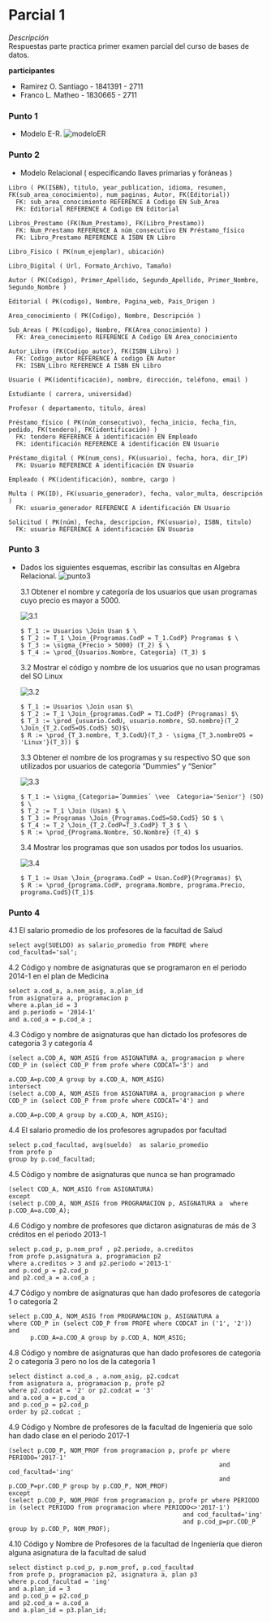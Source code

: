 # Parcial 1
*Descripción*\
Respuestas parte practica primer examen parcial del curso de bases de datos.

**participantes**
* Ramirez O. Santiago - 1841391 - 2711
* Franco L. Matheo - 1830665 - 2711


### Punto 1
* Modelo E-R.
![modeloER](imgs/punto-uno-p1.jpg "modelo ER")

### Punto 2
* Modelo Relacional ( especificando llaves primarias y foráneas )
```
Libro ( PK(ISBN), titulo, year_publication, idioma, resumen, FK(sub_area_conocimiento), num_paginas, Autor, FK(Editorial))
  FK: sub_area_conocimiento REFERENCE A Codigo EN Sub_Area
  FK: Editorial REFERENCE A Codigo EN Editorial

Libros_Prestamo (FK(Num_Prestamo), FK(Libro_Prestamo))
  FK: Num_Prestamo REFERENCE A núm_consecutivo EN Préstamo_físico
  FK: Libro_Prestamo REFERENCE A ISBN EN Libro

Libro_Fisico ( PK(num_ejemplar), ubicación)

Libro_Digital ( Url, Formato_Archivo, Tamaño)

Autor ( PK(Codigo), Primer_Apellido, Segundo_Apellido, Primer_Nombre, Segundo_Nombre )

Editorial ( PK(codigo), Nombre, Pagina_web, Pais_Origen )

Area_conocimiento ( PK(Codigo), Nombre, Descripción )

Sub_Areas ( PK(codigo), Nombre, FK(Area_conocimiento) )
  FK: Area_conocimiento REFERENCE A Codigo EN Area_conocimiento

Autor_Libro (FK(Codigo_autor), FK(ISBN_Libro) )
  FK: Codigo_autor REFERENCE A codigo EN Autor
  FK: ISBN_Libro REFERENCE A ISBN EN Libro

Usuario ( PK(identificación), nombre, dirección, teléfono, email )

Estudiante ( carrera, universidad)

Profesor ( departamento, titulo, área)

Préstamo_físico ( PK(núm_consecutivo), fecha_inicio, fecha_fin, pedido, FK(tendero), FK(identificación) )
  FK: tendero REFERENCE A identificación EN Empleado
  FK: identificación REFERENCE A identificación EN Usuario

Préstamo_digital ( PK(num_cons), FK(usuario), fecha, hora, dir_IP)
  FK: Usuario REFERENCE A identificación EN Usuario

Empleado ( PK(identificación), nombre, cargo )

Multa ( PK(ID), FK(usuario_generador), fecha, valor_multa, descripción )
  FK: usuario_generador REFERENCE A identificación EN Usuario

Solicitud ( PK(núm), fecha, descripcion, FK(usuario), ISBN, titulo)
  FK: usuario REFERENCE A identificación EN Usuario
```

### Punto 3
* Dados los siguientes esquemas, escribir las consultas en Algebra Relacional.
![punto3](imgs/p33.jpeg "Queries")

  3.1 Obtener el nombre y categoría de los usuarios que usan programas cuyo precio es mayor a 5000.

    ![3.1](imgs/3.1.jpeg "punto 3.1")
    ```
    $ T_1 := Usuarios \Join Usan $ \
    $ T_2 := T_1 \Join_{Programas.CodP = T_1.CodP} Programas $ \
    $ T_3 := \sigma_{Precio > 5000} (T_2) $ \
    $ T_4 := \prod_{Usuarios.Nombre, Categoria} (T_3) $
    ```

  3.2 Mostrar el código y nombre de los usuarios que no usan programas del SO Linux

    ![3.2](imgs/3.2.jpeg "punto 3.2")
    ```
    $ T_1 := Usuarios \Join usan $\
    $ T_2 := T_1 \Join_{programas.CodP = T1.CodP} (Programas) $\
    $ T_3 := \prod_{usuario.CodU, usuario.nombre, SO.nombre}(T_2 \Join_{T_2.CodS=OS.CodS} SO)$\
    $ R := \prod_{T_3.nombre, T_3.CodU}(T_3 - \sigma_{T_3.nombreOS = 'Linux'}(T_3)) $
    ```
  3.3 Obtener el nombre de los programas y su respectivo SO que son utilizados por usuarios de categoría “Dummies” y “Senior”

    ![3.3](imgs/3.3.jpeg "punto 3.3")
    ```
    $ T_1 := \sigma_{Categoria=´Dummies´ \vee  Categoria='Senior'} (SO) $ \
    $ T_2 := T_1 \Join (Usan) $ \
    $ T_3 := Programas \Join_{Programas.CodS=SO.CodS} SO $ \
    $ T_4 := T_2 \Join_{T_2.CodP=T_3.CodP} T_3 $ \
    $ R := \prod_{Programa.Nombre, SO.Nombre} (T_4) $
    ```
  3.4 Mostrar los programas que son usados por todos los usuarios.

    ![3.4](imgs/3.4.jpeg "punto 3.4")
    ```
    $ T_1 := Usan \Join_{programa.CodP = Usan.CodP}(Programas) $\
    $ R := \prod_{programa.CodP, programa.Nombre, programa.Precio, programa.CodS}(T_1)$
    ```
### Punto 4

  4.1 El salario promedio de los profesores de la facultad de Salud
  ```
  select avg(SUELDO) as salario_promedio from PROFE where cod_facultad='sal';
  ```
  4.2 Código y nombre de asignaturas que se programaron en el periodo 2014-1 en el plan de Medicina
  ```
  select a.cod_a, a.nom_asig, a.plan_id
  from asignatura a, programacion p
  where a.plan_id = 3
  and p.periodo = '2014-1'
  and a.cod_a = p.cod_a ;
  ```
  4.3 Código y nombre de asignaturas que han dictado los profesores de categoría 3 y categoría 4
  ```
  (select a.COD_A, NOM_ASIG from ASIGNATURA a, programacion p where COD_P in (select COD_P from profe where CODCAT='3') and
                                                             a.COD_A=p.COD_A group by a.COD_A, NOM_ASIG)
 intersect
 (select a.COD_A, NOM_ASIG from ASIGNATURA a, programacion p where COD_P in (select COD_P from profe where CODCAT='4') and
                                                             a.COD_A=p.COD_A group by a.COD_A, NOM_ASIG);

  ```
  4.4 El salario promedio de los profesores agrupados por facultad
  ```
  select p.cod_facultad, avg(sueldo)  as salario_promedio
  from profe p
  group by p.cod_facultad;
  ```
  4.5 Código y nombre de asignaturas que nunca se han programado
  ```
  (select COD_A, NOM_ASIG from ASIGNATURA)
  except
  (select p.COD_A, NOM_ASIG from PROGRAMACION p, ASIGNATURA a  where p.COD_A=a.COD_A);

  ```
  4.6 Código y nombre de profesores que dictaron asignaturas de más de 3 créditos en el periodo 2013-1
  ```
  select p.cod_p, p.nom_prof , p2.periodo, a.creditos
  from profe p,asignatura a, programacion p2
  where a.creditos > 3 and p2.periodo ='2013-1'
  and p.cod_p = p2.cod_p
  and p2.cod_a = a.cod_a ;

  ```
  4.7 Código y nombre de asignaturas que han dado profesores de categoría 1 o categoría 2
  ```
  select p.COD_A, NOM_ASIG from PROGRAMACION p, ASIGNATURA a
  where COD_P in (select COD_P from PROFE where CODCAT in ('1', '2')) and
        p.COD_A=a.COD_A group by p.COD_A, NOM_ASIG;
  ```
  4.8 Código y nombre de asignaturas que han dado profesores de categoría 2 o categoría 3 pero no los de la categoría 1
  ```
  select distinct a.cod_a , a.nom_asig, p2.codcat
  from asignatura a, programacion p, profe p2
  where p2.codcat = '2' or p2.codcat = '3'
  and a.cod_a = p.cod_a
  and p.cod_p = p2.cod_p
  order by p2.codcat ;
  ```  
  4.9 Código y Nombre de profesores de la facultad de Ingeniería que solo han dado clase en el periodo 2017-1
  ```
  (select p.COD_P, NOM_PROF from programacion p, profe pr where PERIODO='2017-1'
                                                            and cod_facultad='ing'
                                                            and p.COD_P=pr.COD_P group by p.COD_P, NOM_PROF)
  except
  (select p.COD_P, NOM_PROF from programacion p, profe pr where PERIODO in (select PERIODO from programacion where PERIODO<>'2017-1')
                                                  and cod_facultad='ing'
                                                  and p.cod_p=pr.COD_P group by p.COD_P, NOM_PROF);

  ```
  4.10 Código y Nombre de Profesores de la facultad de Ingeniería que dieron alguna asignatura de la facultad de salud
  ```
  select distinct p.cod_p, p.nom_prof, p.cod_facultad
  from profe p, programacion p2, asignatura a, plan p3
  where p.cod_facultad = 'ing'
  and a.plan_id = 3
  and p.cod_p = p2.cod_p
  and p2.cod_a = a.cod_a
  and a.plan_id = p3.plan_id;
  ```
